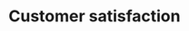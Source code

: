 ---
layout: article
title: Customer satisfaction
description: 
  - This board let customers vote how they enjoyed a service. It's possible to view the results and send them via email.

lang: en
weight: 500
isDraft: false
ref: Customer_satisfaction_survey
category:
  - Interactive
  - Touch
  - Button
image: Customer_satisfaction_survey_EN.png
download: Customer_satisfaction_survey_EN.pbmx
overview_description:
overview_benefits:
overview_data_sources:
---